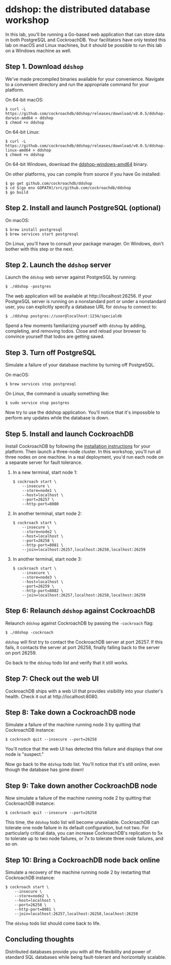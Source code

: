 # ddshop: the distributed database workshop

In this lab, you'll be running a Go-based web application that can store data in
both PostgreSQL and CockroachDB. Your facilitators have only tested this lab on
macOS and Linux machines, but it should be possible to run this lab on a Windows
machine as well.

## Step 1. Download `ddshop`

We've made precompiled binaries available for your convenience. Navigate to
a convenient directory and run the appropriate command for your platform.

On 64-bit macOS:

```shell
$ curl -L https://github.com/cockroachdb/ddshop/releases/download/v0.0.5/ddshop-darwin-amd64 > ddshop
$ chmod +x ddshop
```

On 64-bit Linux:

```shell
$ curl -L https://github.com/cockroachdb/ddshop/releases/download/v0.0.5/ddshop-linux-amd64 > ddshop
$ chmod +x ddshop
```

On 64-bit Windows, download the [ddshop-windows-amd64] binary.

On other platforms, you can compile from source if you have Go installed:

```shell
$ go get github.com/cockroachdb/ddshop
$ cd $(go env GOPATH)/src/github.com/cockroachdb/ddshop
$ go build
```

[ddshop-windows-amd64]: https://github.com/cockroachdb/ddshop/releases/download/v0.0.5/ddshop-windows-amd64.exe

## Step 2. Install and launch PostgreSQL (optional)

On macOS:

```shell
$ brew install postgresql
$ brew services start postgresql
```

On Linux, you'll have to consult your package manager. On Windows, don't bother
with this step or the next.

## Step 2. Launch the `ddshop` server

Launch the `ddshop` web server against PostgreSQL by running:

```shell
$ ./ddshop -postgres
```

The web application will be available at http://localhost:26256. If your
PostgreSQL server is running on a nonstandard port or under a nonstandard user,
you can explicitly specify a database URL for `ddshop` to connect to:

```shell
$ ./ddshop postgres://user@localhost:1234/specialdb
```

Spend a few moments familiarizing yourself with `ddshop` by adding, completing,
and removing todos. Close and reload your browser to convince yourself that
todos are getting saved.

## Step 3. Turn off PostgreSQL

Simulate a failure of your database machine by turning off PostgreSQL.

On macOS:

```shell
$ brew services stop postgresql
```

On Linux, the command is usually something like:

```shell
$ sudo service stop postgres
```

Now try to use the ddshop application. You'll notice that it's impossible to
perform any updates while the database is down.

## Step 5. Install and launch CockroachDB

Install CockroachDB by following the [installation
instructions][cockroachdb-install] for your platform. Then launch a three-node
cluster. In this workshop, you'll run all three nodes on one machine. In a real
deployment, you'd run each node on a separate server for fault tolerance.

1. In a new terminal, start node 1:

    ```shell
    $ cockroach start \
        --insecure \
        --store=node1 \
        --host=localhost \
        --port=26257 \
        --http-port=8080
    ```

2. In another terminal, start node 2:

    ```shell
    $ cockroach start \
        --insecure \
        --store=node2 \
        --host=localhost \
        --port=26258 \
        --http-port=8081 \
        --join=localhost:26257,localhost:26258,localhost:26259
    ```

3. In another terminal, start node 3:

    ```shell
    $ cockroach start \
        --insecure \
        --store=node3 \
        --host=localhost \
        --port=26259 \
        --http-port=8082 \
        --join=localhost:26257,localhost:26258,localhost:26259
    ```


## Step 6: Relaunch `ddshop` against CockroachDB

Relaunch `ddshop` against CockroachDB by passing the `-cockroach` flag:

```shell
$ ./ddshop -cockroach
```

`ddshop` will first try to contact the CockroachDB server at port 26257. If this
fails, it contacts the server at port 26258, finally falling back to the server
on port 26259.

Go back to the `ddshop` todo list and verify that it still works.

## Step 7: Check out the web UI

CockroachDB ships with a web UI that provides visibility into your cluster's
health. Check it out at http://localhost:8080.

## Step 8: Take down a CockroachDB node

Simulate a failure of the machine running node 3 by quitting that CockroachDB
instance:

```shell
$ cockroach quit --insecure --port=26258
```

You'll notice that the web UI has detected this failure and displays that one
node is "suspect."

Now go back to the `ddshop` todo list. You'll notice that it's still online,
even though the database has gone down!

## Step 9: Take down another CockroachDB node

Now simulate a failure of the machine running node 2 by quitting that
CockroachDB instance:

```shell
$ cockroach quit --insecure --port=26258
```

This time, the `ddshop` todo list will become unavailable. CockroachDB can
tolerate one node failure in its default configuration, but not two. For
particularly critical data, you can increase CockroachDB's replication to 5x to
tolerate up to two node failures, or 7x to tolerate three node failures, and so
on.

## Step 10: Bring a CockroachDB node back online

Simulate a recovery of the machine running node 2 by restarting that CockroachDB
instance:

```shell
$ cockroach start \
    --insecure \
    --store=node2 \
    --host=localhost \
    --port=26258 \
    --http-port=8081 \
    --join=localhost:26257,localhost:26258,localhost:26259
```

The `ddshop` todo list should come back to life.

## Concluding thoughts

Distributed databases provide you with all the flexibility and power of standard
SQL databases while being fault-tolerant and horizontally scalable.

[cockroachdb-install]: https://www.cockroachlabs.com/docs/stable/install-cockroachdb.html
